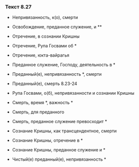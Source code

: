 ### Текст 8.27

- Непривязанность, к(о), смерти

- Освобождение, преданное служение, и **

- Отречение, в сознании Кришны

- Отречение, Рупа Госвами об *

- Отречение, юкта-вайрагья

- Преданное служение, Господу, деятельность в *

- Преданный(е), непривязанность *, смерти

- Преданный(е), смерть 8.23-24

- Рупа Госвами, о(б), непривязанности и сознании Кришны

- Смерть, время *, важность *

- Смерть, для преданного

- Смерть, преданное служение превосходит *

- Сознание Кришны, как трансцендентное, смерти

- Сознание Кришны, отречение в *

- Сознание Кришны, преданное служение и *

- Чистый(е) преданный(е), непривязанность *
	
